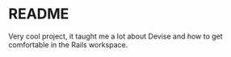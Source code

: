 # README

Very cool project, it taught me a lot about Devise and how to get comfortable in the Rails workspace.